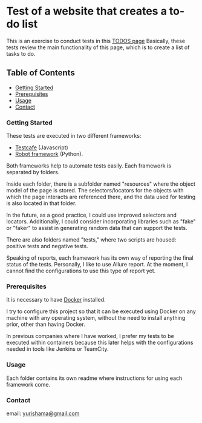 # Test of a website that creates a to-do list

This is an exercise to conduct tests in this [TODOS page](https://todomvc.com/examples/angular2/)
Basically, these tests review the main functionality of this page, which is to create a list of tasks to do.

## Table of Contents
- [Getting Started](#getting-started)
- [Prerequisites](#prerequisites)
- [Usage](#usage)
- [Contact](#contact)


### Getting Started
These tests are executed in two different frameworks:
 - [Testcafe](https://testcafe.io/) (Javascript) 
 - [Robot framework](https://robotframework.org/) (Python).

Both frameworks help to automate tests easily. Each framework is separated by folders.

Inside each folder, there is a subfolder named "resources" where the object model of the page is stored. The selectors/locators for the objects with which the page interacts are referenced there, and the data used for testing is also located in that folder.

In the future, as a good practice, I could use improved selectors and locators. Additionally, I could consider incorporating libraries such as "fake" or "faker" to assist in generating random data that can support the tests.

There are also folders named "tests," where two scripts are housed: positive tests and negative tests.

Speaking of reports, each framework has its own way of reporting the final status of the tests. Personally, I like to use Allure report. At the moment, I cannot find the configurations to use this type of report yet.


### Prerequisites
It is necessary to have [Docker](https://www.docker.com/) installed. 

I try to configure this project so that it can be executed using Docker on any machine with any operating system, without the need to install anything prior, other than having Docker.

In previous companies where I have worked, I prefer my tests to be executed within containers because this later helps with the configurations needed in tools like Jenkins or TeamCity.


### Usage
Each folder contains its own readme where instructions for using each framework come.

### Contact
email: yurishama@gmail.com



